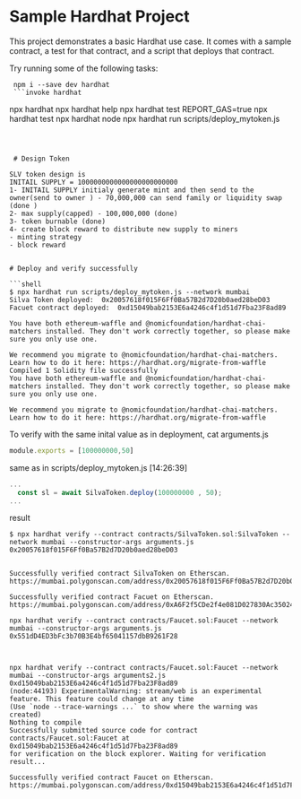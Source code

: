 # Sample Hardhat Project

This project demonstrates a basic Hardhat use case. It comes with a sample contract, a test for that contract, and a script that deploys that contract.

Try running some of the following tasks:

```shell
 npm i --save dev hardhat
 ```invoke hardhat
 ```
 npx hardhat 
npx hardhat help
npx hardhat test
REPORT_GAS=true npx hardhat test
npx hardhat node
npx hardhat run scripts/deploy_mytoken.js
```

 

 # Design Token

SLV token design is
INITAIL SUPPLY = 1000000000000000000000000
1- INITAIL SUPPLY initialy generate mint and then send to the owner(send to owner ) - 70,000,000 can send family or liquidity swap (done )
2- max supply(capped) - 100,000,000 (done)
3- token burnable (done)
4- create block reward to distribute new supply to miners
- minting strategy
- block reward


# Deploy and verify successfully

```shell
$ npx hardhat run scripts/deploy_mytoken.js --network mumbai
Silva Token deployed:  0x20057618f015F6Ff0Ba57B2d7D20b0aed28beD03
Facuet contract deployed:  0xd15049bab2153E6a4246c4f1d51d7Fba23F8ad89

You have both ethereum-waffle and @nomicfoundation/hardhat-chai-matchers installed. They don't work correctly together, so please make sure you only use one.

We recommend you migrate to @nomicfoundation/hardhat-chai-matchers. Learn how to do it here: https://hardhat.org/migrate-from-waffle
Compiled 1 Solidity file successfully
You have both ethereum-waffle and @nomicfoundation/hardhat-chai-matchers installed. They don't work correctly together, so please make sure you only use one.

We recommend you migrate to @nomicfoundation/hardhat-chai-matchers. Learn how to do it here: https://hardhat.org/migrate-from-waffle
```
To verify with the same inital value as in deployment, cat arguments.js
```javascript
module.exports = [100000000,50]
```
same as in scripts/deploy_mytoken.js                          [14:26:39]
```javascript
...
  const sl = await SilvaToken.deploy(100000000 , 50);
...

```
result
```shell
$ npx hardhat verify --contract contracts/SilvaToken.sol:SilvaToken --network mumbai --constructor-args arguments.js 0x20057618f015F6Ff0Ba57B2d7D20b0aed28beD03


Successfully verified contract SilvaToken on Etherscan.
https://mumbai.polygonscan.com/address/0x20057618f015F6Ff0Ba57B2d7D20b0aed28beD03#code

Successfully verified contract Facuet on Etherscan.
https://mumbai.polygonscan.com/address/0xA6F2f5CDe2f4e081D027830Ac35024Bc5C3eaD50

npx hardhat verify --contract contracts/Faucet.sol:Faucet --network mumbai --constructor-args arguments.js 0x551dD4ED3bFc3b70B3E4bf65041157dbB9261F28



npx hardhat verify --contract contracts/Faucet.sol:Faucet --network mumbai --constructor-args arguments2.js 0xd15049bab2153E6a4246c4f1d51d7Fba23F8ad89
(node:44193) ExperimentalWarning: stream/web is an experimental feature. This feature could change at any time
(Use `node --trace-warnings ...` to show where the warning was created)
Nothing to compile
Successfully submitted source code for contract
contracts/Faucet.sol:Faucet at 0xd15049bab2153E6a4246c4f1d51d7Fba23F8ad89
for verification on the block explorer. Waiting for verification result...

Successfully verified contract Faucet on Etherscan.
https://mumbai.polygonscan.com/address/0xd15049bab2153E6a4246c4f1d51d7Fba23F8ad89#code



```
